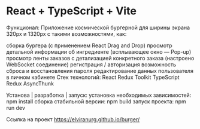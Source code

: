 # React + TypeScript + Vite
Функционал:
Приложение космической бургерной для ширины экрана 320px и 1320px с такими возможностями, как:

сборка бургера (с применением React Drag and Drop)
просмотр детальной информации об ингредиенте (всплывающее окно — Pop-up)
просмотр ленты заказов с детализацией конкретного заказа (настроено WebSocket соединение)
регистрация / авторизация
возможность сброса и восстановления пароля
редактирование данных пользователя в личном кабинете
Стек технологий:
React
Redux Toolkit
TypeScript
Redux AsyncThunk 

Установа | разработка | запуск:
установка необходимых зависимостей: npm install
сборка стабильной версии: npm build
запуск проекта: npm run dev

Ссылка на проект
https://elviranurg.github.io/burger/

